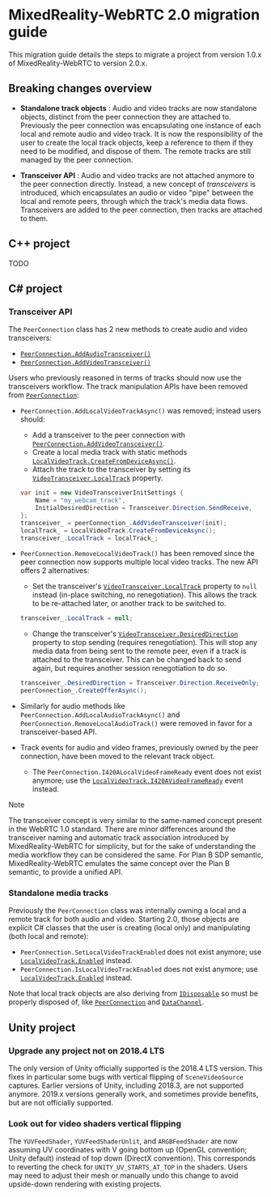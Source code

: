 # MixedReality-WebRTC 2.0 migration guide

This migration guide details the steps to migrate a project from version 1.0.x of MixedReality-WebRTC to version 2.0.x.

## Breaking changes overview

- **Standalone track objects** : Audio and video tracks are now standalone objects, distinct from the peer connection they are attached to. Previously the peer connection was encapsulating one instance of each local and remote audio and video track. It is now the responsibility of the user to create the local track objects, keep a reference to them if they need to be modified, and dispose of them. The remote tracks are still managed by the peer connection.

- **Transceiver API** : Audio and video tracks are not attached anymore to the peer connection directly. Instead, a new concept of _transceivers_ is introduced, which encapsulates an audio or video "pipe" between the local and remote peers, through which the track's media data flows. Transceivers are added to the peer connection, then tracks are attached to them.

## C++ project

TODO

## C# project

### Transceiver API

The `PeerConnection` class has 2 new methods to create audio and video transceivers:

- [`PeerConnection.AddAudioTransceiver()`](xref:Microsoft.MixedReality.WebRTC.PeerConnection.AddAudioTransceiver)
- [`PeerConnection.AddVideoTransceiver()`](xref:Microsoft.MixedReality.WebRTC.PeerConnection.AddVideoTransceiver)

Users who previously reasoned in terms of tracks should now use the transceivers workflow. 
The track manipulation APIs have been removed from [`PeerConnection`](xref:Microsoft.MixedReality.WebRTC.PeerConnection):

- `PeerConnection.AddLocalVideoTrackAsync()` was removed; instead users should:
  - Add a transceiver to the peer connection with [`PeerConnection.AddVideoTransceiver()`](xref:Microsoft.MixedReality.WebRTC.PeerConnection.AddVideoTransceiver).
  - Create a local media track with static methods [`LocalVideoTrack.CreateFromDeviceAsync()`](xref:Microsoft.MixedReality.WebRTC.LocalVideoTrack.CreateFromDeviceAsync).
  - Attach the track to the transceiver by setting its [`VideoTransceiver.LocalTrack`](xref:Microsoft.MixedReality.WebRTC.VideoTransceiver.LocalTrack) property.

  ```cs
  var init = new VideoTransceiverInitSettings {
      Name = "my_webcam_track",
      InitialDesiredDirection = Transceiver.Direction.SendReceive,
  };
  transceiver_ = peerConnection_.AddVideoTransceiver(init);
  localTrack_ = LocalVideoTrack.CreateFromDeviceAsync();
  transceiver_.LocalTrack = localTrack_;
  ```

- `PeerConnection.RemoveLocalVideoTrack()` has been removed since the peer connection now supports multiple local video tracks. The new API offers 2 alternatives:
  - Set the transceiver's [`VideoTransceiver.LocalTrack`](xref:Microsoft.MixedReality.WebRTC.VideoTransceiver.LocalTrack) property to `null` instead (in-place switching, no renegotiation). This allows the track to be re-attached later, or another track to be switched to.

  ```cs
  transceiver_.LocalTrack = null;
  ```

  - Change the transceiver's [`VideoTransceiver.DesiredDirection`](xref:Microsoft.MixedReality.WebRTC.VideoTransceiver.DesiredDirection) property to stop sending (requires renegotiation). This will stop any media data from being sent to the remote peer, even if a track is attached to the transceiver. This can be changed back to send again, but requires another session renegotiation to do so.

  ```cs
  transceiver_.DesiredDirection = Transceiver.Direction.ReceiveOnly;
  peerConnection_.CreateOfferAsync();
  ```

- Similarly for audio methods like `PeerConnection.AddLocalAudioTrackAsync()` and `PeerConnection.RemoveLocalAudioTrack()` were removed in favor for a transceiver-based API.

- Track events for audio and video frames, previously owned by the peer connection, have been moved to the relevant track object.
  - The `PeerConnection.I420ALocalVideoFrameReady` event does not exist anymore; use the [`LocalVideoTrack.I420AVideoFrameReady`](xref:Microsoft.MixedReality.WebRTC.LocalVideoTrack.I420AVideoFrameReady) event instead.


> [!NOTE]
> The transceiver concept is very similar to the same-named concept present in the WebRTC 1.0 standard. There are minor differences around the transceiver naming and automatic track association introduced by MixedReality-WebRTC for simplicity, but for the sake of understanding the media workflow they can be considered the same. For Plan B SDP semantic, MixedReality-WebRTC emulates the same concept over the Plan B semantic, to provide a unified API.

### Standalone media tracks

Previously the `PeerConnection` class was internally owning a local and a remote track for both audio and video. Starting 2.0, those objects are explicit C# classes that the user is creating (local only) and manipulating (both local and remote):

- `PeerConnection.SetLocalVideoTrackEnabled` does not exist anymore; use [`LocalVideoTrack.Enabled`](xref:Microsoft.MixedReality.WebRTC.LocalVideoTrack.Enabled) instead.
- `PeerConnection.IsLocalVideoTrackEnabled` does not exist anymore; use [`LocalVideoTrack.Enabled`](xref:Microsoft.MixedReality.WebRTC.LocalVideoTrack.Enabled) instead.

Note that local track objects are also deriving from [`IDisposable`](xref:System.IDisposable) so must be properly disposed of, like [`PeerConnection`](xref:Microsoft.MixedReality.WebRTC.PeerConnection) and [`DataChannel`](xref:Microsoft.MixedReality.WebRTC.DataChannel).

## Unity project

### Upgrade any project not on 2018.4 LTS

The only version of Unity officially supported is the 2018.4 LTS version. This fixes in particular some bugs with vertical flipping of `SceneVideoSource` captures. Earlier versions of Unity, including 2018.3, are not supported anymore. 2019.x versions generally work, and sometimes provide benefits, but are not officially supported.

### Look out for video shaders vertical flipping

The `YUVFeedShader`, `YUVFeedShaderUnlit`, and `ARGBFeedShader` are now assuming UV coordinates with V going bottom up (OpenGL convention; Unity default) instead of top down (DirectX convention). This corresponds to reverting the check for `UNITY_UV_STARTS_AT_TOP` in the shaders. Users may need to adjust their mesh or manually undo this change to avoid upside-down rendering with existing projects.
